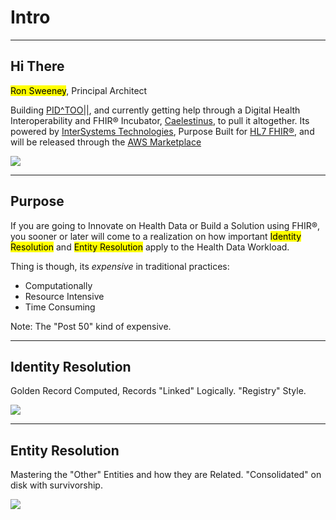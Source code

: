 <!-- .slide: data-background="#111d30" -->
# Intro <!-- .element: class="r-fit-text" -->


---
<!-- .slide: data-background="#111d30" -->

## Hi There 

<mark>Ron Sweeney</mark>, Principal Architect
 
Building [PID^TOO||](https://www.pidtoo.com/), and currently getting help through a Digital Health Interoperability and FHIR® Incubator, [Caelestinus](https://www.caelestinus.tech/), to pull it altogether.  Its powered by [InterSystems Technologies](https://www.intersystems.com), Purpose Built for [HL7 FHIR®](https://hl7.org/fhir/R4/overview.html), and will be released through the [AWS Marketplace](https://aws.amazon.com/marketplace/)

<img src="{{asset_folder}}/ron_logos.png"/> 

---
<!-- .slide: data-background="#111d30" -->

## Purpose

If you are going to Innovate on Health Data or Build a Solution using FHIR®, you sooner or later will come to a realization on how important <mark>Identity Resolution</mark> and <mark>Entity Resolution</mark> apply to the Health Data Workload.

Thing is though, its _expensive_ in traditional practices:

- Computationally
- Resource Intensive
- Time Consuming

Note:
The "Post 50" kind of expensive.

---
<!-- .slide: data-background="#111d30" -->

## Identity Resolution
Golden Record Computed, Records "Linked" Logically. "Registry" Style.

<img src="{{asset_folder}}/identity_res.png" />


---
<!-- .slide: data-background="#111d30" -->

## Entity Resolution
Mastering the "Other" Entities and how they are Related.  "Consolidated" on disk with survivorship.

<img src="{{asset_folder}}/entity_res.png" />





